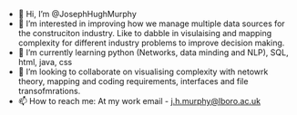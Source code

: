 - 👋 Hi, I’m @JosephHughMurphy
- 👀 I’m interested in improving how we manage multiple data sources for the construciton industry. Like to dabble in visulaising and mapping complexity for different industry problems to improve decision making.
- 🌱 I’m currently learning python (Networks, data minding and NLP), SQL, html, java, css
- 💞️ I’m looking to collaborate on visualising complexity with netowrk theory, mapping and coding requirements, interfaces and file transofmrations.
- 📫 How to reach me: At my work email - j.h.murphy@lboro.ac.uk

<!---
JosephHughMurphy/JosephHughMurphy is a ✨ special ✨ repository because its `README.md` (this file) appears on your GitHub profile.
You can click the Preview link to take a look at your changes.
--->
